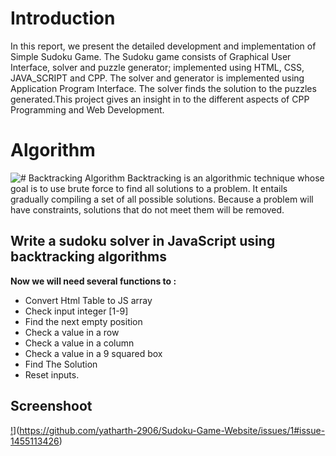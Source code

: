 # Introduction
In this report, we present the detailed development and implementation of Simple Sudoku Game. The Sudoku game consists of Graphical User Interface, solver and puzzle generator; implemented using HTML, CSS, JAVA_SCRIPT and CPP. The solver and generator is implemented using Application Program Interface. The solver finds the solution to the puzzles generated.This project gives an insight in to the different aspects of CPP Programming and Web Development.


# Algorithm
![# Backtracking Algorithm](https://www.simplilearn.com/ice9/free_resources_article_thumb/BackTracking%20Algorithm%20-%20Soni/state-space-tree-in-backtracking-algorithm.png)
Backtracking is an algorithmic technique whose goal is to use brute force to find all solutions to a problem. It entails gradually compiling a set of all possible solutions. Because a problem will have constraints, solutions that do not meet them will be removed.

## Write a sudoku solver in JavaScript using backtracking algorithms

**Now we will need several functions to :**

 - Convert Html Table to JS array
 - Check input integer [1-9]
 - Find the next empty position
 - Check a value in a row
 - Check a value in a column
 - Check a value in a 9 squared box
 - Find The Solution
 - Reset inputs.

## Screenshoot
[!](www.drive.google.com/file/d/1B2Uw039JICKHOaOwK8oVX2Pmd3e6lUs7/view?usp=sharing)](https://github.com/yatharth-2906/Sudoku-Game-Website/issues/1#issue-1455113426)
